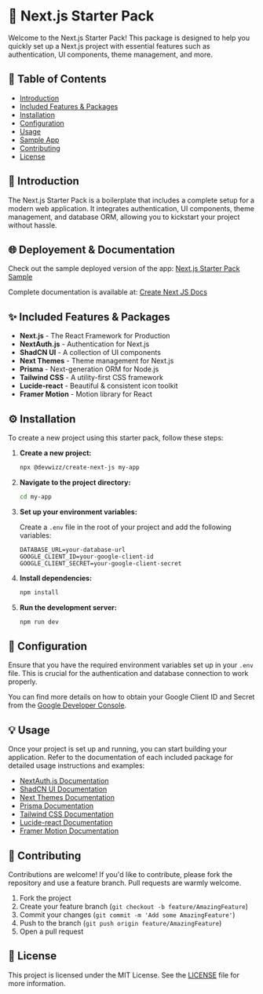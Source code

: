 # 🚀 Next.js Starter Pack

Welcome to the Next.js Starter Pack! This package is designed to help you quickly set up a Next.js project with essential features such as authentication, UI components, theme management, and more.

## 📖 Table of Contents
- [Introduction](#introduction)
- [Included Features & Packages](#included-features--packages)
- [Installation](#installation)
- [Configuration](#configuration)
- [Usage](#usage)
- [Sample App](#sample-app)
- [Contributing](#contributing)
- [License](#license)

## 📝 Introduction

The Next.js Starter Pack is a boilerplate that includes a complete setup for a modern web application. It integrates authentication, UI components, theme management, and database ORM, allowing you to kickstart your project without hassle.
## 🌐 Deployement & Documentation

Check out the sample deployed version of the app: [Next.js Starter Pack Sample](https://devwizz-nextjs.vercel.app/)

Complete documentation is available at: [Create Next JS Docs](https://devwizz-nextjs.vercel.app/docs)
## ✨ Included Features & Packages

- **Next.js** - The React Framework for Production
- **NextAuth.js** - Authentication for Next.js
- **ShadCN UI** - A collection of UI components
- **Next Themes** - Theme management for Next.js
- **Prisma** - Next-generation ORM for Node.js
- **Tailwind CSS** - A utility-first CSS framework
- **Lucide-react** - Beautiful & consistent icon toolkit
- **Framer Motion** - Motion library for React

## ⚙️ Installation

To create a new project using this starter pack, follow these steps:

1. **Create a new project:**

    ```sh
    npx @devwizz/create-next-js my-app
    ```

2. **Navigate to the project directory:**

    ```sh
    cd my-app
    ```

3. **Set up your environment variables:**

    Create a `.env` file in the root of your project and add the following variables:

    ```env
    DATABASE_URL=your-database-url
    GOOGLE_CLIENT_ID=your-google-client-id
    GOOGLE_CLIENT_SECRET=your-google-client-secret
    ```

4. **Install dependencies:**

    ```sh
    npm install
    ```

5. **Run the development server:**

    ```sh
    npm run dev
    ```

## 🔧 Configuration

Ensure that you have the required environment variables set up in your `.env` file. This is crucial for the authentication and database connection to work properly.

You can find more details on how to obtain your Google Client ID and Secret from the [Google Developer Console](https://console.developers.google.com/).

## 💡 Usage

Once your project is set up and running, you can start building your application. Refer to the documentation of each included package for detailed usage instructions and examples:

- [NextAuth.js Documentation](https://next-auth.js.org/getting-started/introduction)
- [ShadCN UI Documentation](https://shadcn.dev/docs)
- [Next Themes Documentation](https://next-themes.vercel.app/)
- [Prisma Documentation](https://www.prisma.io/docs/)
- [Tailwind CSS Documentation](https://tailwindcss.com/docs)
- [Lucide-react Documentation](https://lucide.dev/docs)
- [Framer Motion Documentation](https://www.framer.com/motion/)


## 🤝 Contributing

Contributions are welcome! If you'd like to contribute, please fork the repository and use a feature branch. Pull requests are warmly welcome.

1. Fork the project
2. Create your feature branch (`git checkout -b feature/AmazingFeature`)
3. Commit your changes (`git commit -m 'Add some AmazingFeature'`)
4. Push to the branch (`git push origin feature/AmazingFeature`)
5. Open a pull request

## 📄 License

This project is licensed under the MIT License. See the [LICENSE](LICENSE) file for more information.
